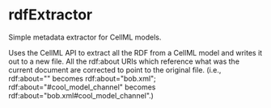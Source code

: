 rdfExtractor
============

Simple metadata extractor for CellML models.

Uses the CellML API to extract all the RDF from a CellML model and writes it out to a new file. All the rdf:about URIs which reference what was the current document are corrected to point to the original file. (i.e., rdf:about="" becomes rdf:about="bob.xml"; rdf:about="#cool_model_channel" becomes rdf:about="bob.xml#cool_model_channel".)

